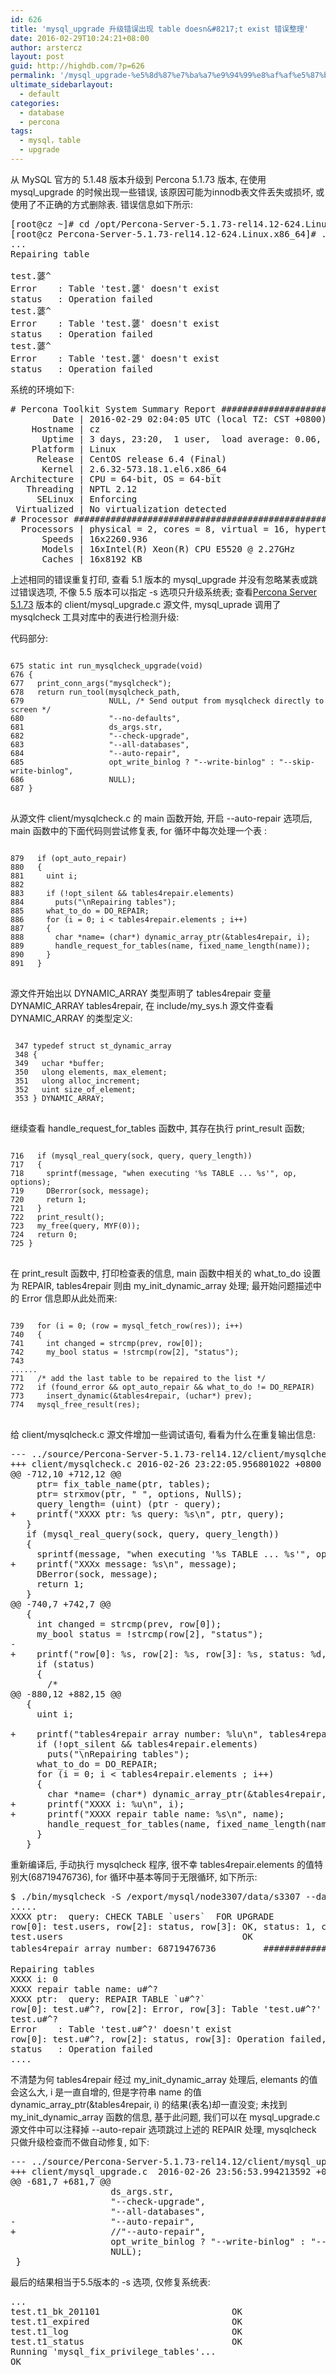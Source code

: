 ```yaml
---
id: 626
title: 'mysql_upgrade 升级错误出现 table doesn&#8217;t exist 错误整理'
date: 2016-02-29T10:24:21+08:00
author: arstercz
layout: post
guid: http://highdb.com/?p=626
permalink: '/mysql_upgrade-%e5%8d%87%e7%ba%a7%e9%94%99%e8%af%af%e5%87%ba%e7%8e%b0-table-doesnt-exist-%e9%94%99%e8%af%af%e6%95%b4%e7%90%86/'
ultimate_sidebarlayout:
  - default
categories:
  - database
  - percona
tags:
  - mysql，table
  - upgrade
---
```

从 MySQL 官方的 5.1.48 版本升级到 Percona 5.1.73 版本, 在使用 mysql_upgrade 的时候出现一些错误, 该原因可能为innodb表文件丢失或损坏, 或使用了不正确的方式删除表. 错误信息如下所示:
<pre>
[root@cz ~]# cd /opt/Percona-Server-5.1.73-rel14.12-624.Linux.x86_64/
[root@cz Percona-Server-5.1.73-rel14.12-624.Linux.x86_64]# ./bin/mysql_upgrade -S /export/mysql/node3307/data/s3307  -p --verbose
...
Repairing table

test.蔢^
Error    : Table 'test.蔢' doesn't exist
status   : Operation failed
test.蔢^
Error    : Table 'test.蔢' doesn't exist
status   : Operation failed
test.蔢^
Error    : Table 'test.蔢' doesn't exist
status   : Operation failed
</pre>
<more></more>
系统的环境如下:
<pre>
# Percona Toolkit System Summary Report ######################
        Date | 2016-02-29 02:04:05 UTC (local TZ: CST +0800)
    Hostname | cz
      Uptime | 3 days, 23:20,  1 user,  load average: 0.06, 0.03, 0.00
    Platform | Linux
     Release | CentOS release 6.4 (Final)
      Kernel | 2.6.32-573.18.1.el6.x86_64
Architecture | CPU = 64-bit, OS = 64-bit
   Threading | NPTL 2.12
     SELinux | Enforcing
 Virtualized | No virtualization detected
# Processor ##################################################
  Processors | physical = 2, cores = 8, virtual = 16, hyperthreading = yes
      Speeds | 16x2260.936
      Models | 16xIntel(R) Xeon(R) CPU E5520 @ 2.27GHz
      Caches | 16x8192 KB
</pre>

上述相同的错误重复打印, 查看 5.1 版本的 mysql_upgrade 并没有忽略某表或跳过错误选项, 不像 5.5 版本可以指定 -s 选项只升级系统表; 查看<a href="https://www.percona.com/downloads/Percona-Server-5.1/Percona-Server-5.1.73-rel14.12/source/Percona-Server-5.1.73-rel14.12.tar.gz">Percona Server 5.1.73</a> 版本的 client/mysql_upgrade.c 源文件, mysql_uprade 调用了 mysqlcheck 工具对库中的表进行检测升级: 

代码部分:
<pre>
<code class="c">
675 static int run_mysqlcheck_upgrade(void)
676 {
677   print_conn_args("mysqlcheck");
678   return run_tool(mysqlcheck_path,
679                   NULL, /* Send output from mysqlcheck directly to screen */
680                   "--no-defaults",
681                   ds_args.str,
682                   "--check-upgrade",
683                   "--all-databases",
684                   "--auto-repair",
685                   opt_write_binlog ? "--write-binlog" : "--skip-write-binlog",
686                   NULL);
687 }
</code>
</pre>

从源文件 client/mysqlcheck.c 的 main 函数开始, 开启 --auto-repair 选项后, main 函数中的下面代码则尝试修复表, for 循环中每次处理一个表 :
<pre>
<code class="c">
879   if (opt_auto_repair)
880   {
881     uint i;
882 
883     if (!opt_silent && tables4repair.elements)
884       puts("\nRepairing tables");
885     what_to_do = DO_REPAIR;
886     for (i = 0; i < tables4repair.elements ; i++)
887     {
888       char *name= (char*) dynamic_array_ptr(&tables4repair, i);
889       handle_request_for_tables(name, fixed_name_length(name));
890     }
891   }
</code>
</pre>

源文件开始出以 DYNAMIC_ARRAY 类型声明了 tables4repair 变量 DYNAMIC_ARRAY tables4repair, 在 include/my_sys.h 源文件查看 DYNAMIC_ARRAY 的类型定义:
<pre>
<code class="c">
 347 typedef struct st_dynamic_array
 348 {
 349   uchar *buffer;
 350   ulong elements, max_element;
 351   ulong alloc_increment;
 352   uint size_of_element;
 353 } DYNAMIC_ARRAY;
</code>
</pre>

继续查看 handle_request_for_tables 函数中, 其存在执行 print_result 函数;
<pre>
<code class="c">
716   if (mysql_real_query(sock, query, query_length))
717   {
718     sprintf(message, "when executing '%s TABLE ... %s'", op, options);
719     DBerror(sock, message);
720     return 1;
721   }
722   print_result();
723   my_free(query, MYF(0));
724   return 0;
725 }
</code>
</pre>

在 print_result 函数中, 打印检查表的信息, main 函数中相关的 what_to_do 设置为 REPAIR, tables4repair 则由 my_init_dynamic_array 处理; 最开始问题描述中的 Error 信息即从此处而来:
<pre>
<code class="c">
739   for (i = 0; (row = mysql_fetch_row(res)); i++)
740   {
741     int changed = strcmp(prev, row[0]);
742     my_bool status = !strcmp(row[2], "status");
743 
......
771   /* add the last table to be repaired to the list */
772   if (found_error && opt_auto_repair && what_to_do != DO_REPAIR)
773     insert_dynamic(&tables4repair, (uchar*) prev);
774   mysql_free_result(res);
</code>
</pre>


给 client/mysqlcheck.c 源文件增加一些调试语句, 看看为什么在重复输出信息:
<pre>
--- ../source/Percona-Server-5.1.73-rel14.12/client/mysqlcheck.c	2014-07-28 16:57:52.000000000 +0800
+++ client/mysqlcheck.c	2016-02-26 23:22:05.956801022 +0800
@@ -712,10 +712,12 @@
     ptr= fix_table_name(ptr, tables);
     ptr= strxmov(ptr, " ", options, NullS);
     query_length= (uint) (ptr - query);
+    printf("XXXX ptr: %s query: %s\n", ptr, query);
   }
   if (mysql_real_query(sock, query, query_length))
   {
     sprintf(message, "when executing '%s TABLE ... %s'", op, options);
+    printf("XXXx message: %s\n", message);
     DBerror(sock, message);
     return 1;
   }
@@ -740,7 +742,7 @@
   {
     int changed = strcmp(prev, row[0]);
     my_bool status = !strcmp(row[2], "status");
-
+    printf("row[0]: %s, row[2]: %s, row[3]: %s, status: %d, changed: %d\n", row[0], row[2], row[3], status, changed);
     if (status)
     {
       /*
@@ -880,12 +882,15 @@
   {
     uint i;
 
+    printf("tables4repair array number: %lu\n", tables4repair.elements);
     if (!opt_silent && tables4repair.elements)
       puts("\nRepairing tables");
     what_to_do = DO_REPAIR;
     for (i = 0; i < tables4repair.elements ; i++)
     {
       char *name= (char*) dynamic_array_ptr(&tables4repair, i);
+      printf("XXXX i: %u\n", i);
+      printf("XXXX repair table name: %s\n", name);
       handle_request_for_tables(name, fixed_name_length(name));
     }
   }
</pre>

重新编译后, 手动执行 mysqlcheck 程序, 很不幸 tables4repair.elements 的值特别大(68719476736), for 循环中基本等同于无限循环, 如下所示:
<pre>
$ ./bin/mysqlcheck -S /export/mysql/node3307/data/s3307 --database test -p --check-upgrade --auto-repair
.....
XXXX ptr:  query: CHECK TABLE `users`  FOR UPGRADE
row[0]: test.users, row[2]: status, row[3]: OK, status: 1, changed: -116
test.users                                  OK
tables4repair array number: 68719476736         ################ 11位的 ulong 数

Repairing tables
XXXX i: 0
XXXX repair table name: <E8>u#<BE><F5>^?
XXXX ptr:  query: REPAIR TABLE `<E8>u#<BE><F5>^?` 
row[0]: test.<E8>u#<BE><F5>^?, row[2]: Error, row[3]: Table 'test.<E8>u#<BE><F5>^?' doesn't exist, status: 0, changed: -116
test.<E8>u#<BE><F5>^?
Error    : Table 'test.<E8>u#<BE><F5>^?' doesn't exist
row[0]: test.<E8>u#<BE><F5>^?, row[2]: status, row[3]: Operation failed, status: 1, changed: 0
status   : Operation failed
....
</pre>

不清楚为何 tables4repair 经过 my_init_dynamic_array 处理后, elemants 的值会这么大, i 是一直自增的, 但是字符串 name 的值 dynamic_array_ptr(&tables4repair, i) 的结果(表名)却一直没变;
未找到 my_init_dynamic_array 函数的信息, 基于此问题, 我们可以在 mysql_upgrade.c 源文件中可以注释掉 --auto-repair 选项跳过上述的 REPAIR 处理, mysqlcheck 只做升级检查而不做自动修复, 如下:
<pre>
--- ../source/Percona-Server-5.1.73-rel14.12/client/mysql_upgrade.c	2014-07-28 16:57:52.000000000 +0800
+++ client/mysql_upgrade.c	2016-02-26 23:56:53.994213592 +0800
@@ -681,7 +681,7 @@
                   ds_args.str,
                   "--check-upgrade",
                   "--all-databases",
-                  "--auto-repair",
+                  //"--auto-repair",
                   opt_write_binlog ? "--write-binlog" : "--skip-write-binlog",
                   NULL);
 }
</pre>
最后的结果相当于5.5版本的 -s 选项, 仅修复系统表:
<pre>
...
test.t1_bk_201101                         OK
test.t1_expired                           OK
test.t1_log                               OK
test.t1_status                            OK
Running 'mysql_fix_privilege_tables'...
OK
</pre>